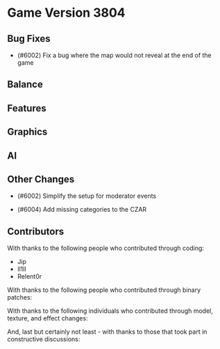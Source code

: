 # Game Version 3804

## Bug Fixes

- (#6002) Fix a bug where the map would not reveal at the end of the game

## Balance

<!-- Remove header when empty -->

## Features

<!-- Remove header when empty -->

## Graphics

<!-- Remove header when empty -->

## AI

<!-- Remove header when empty -->

## Other Changes

- (#6002) Simplify the setup for moderator events

- (#6004) Add missing categories to the CZAR

## Contributors

With thanks to the following people who contributed through coding:

- Jip
- ll1ll
- Relent0r

With thanks to the following people who contributed through binary patches:

<!-- Remove when empty -->

With thanks to the following individuals who contributed through model, texture, and effect changes:

<!-- Remove when empty -->

And, last but certainly not least - with thanks to those that took part in constructive discussions:

<!-- Remove when empty -->
